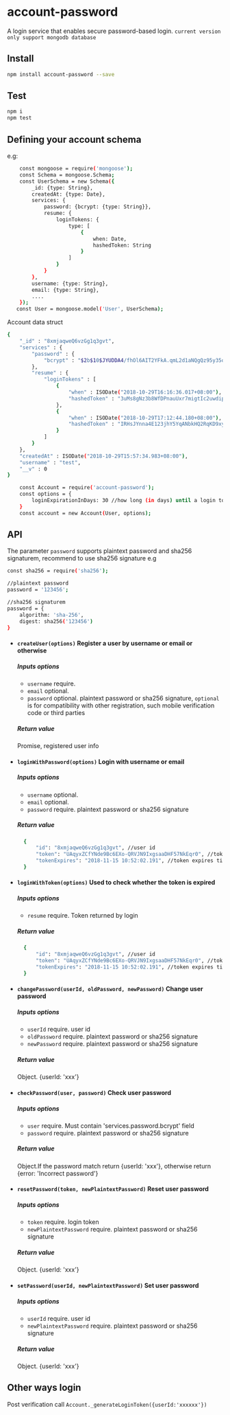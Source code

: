 # account-password
A login service that enables secure password-based login. `current version only support mongodb database`

## Install

```bash
npm install account-password --save
```
## Test
```bash
npm i
npm test
```

## Defining your account schema

e.g:

```bash
    const mongoose = require('mongoose');
    const Schema = mongoose.Schema;
    const UserSchema = new Schema({
        _id: {type: String},
        createdAt: {type: Date},
        services: {
            password: {bcrypt: {type: String}},
            resume: {
                loginTokens: {
                    type: [
                        {
                            when: Date,
                            hashedToken: String
                        }
                    ]
                }
            }
        },
        username: {type: String},
        email: {type: String},
        ....
    });
   const User = mongoose.model('User', UserSchema);
```
Account data struct
```bash
{
    "_id" : "8xmjaqweQ6vzGg1q3gvt",
    "services" : {
        "password" : {
            "bcrypt" : "$2b$10$JYUDDA4/fhOl6AIT2YFkA.qmL2d1aNQgQz95y35o01FCG6delTQI."
        },
        "resume" : {
            "loginTokens" : [
                {
                    "when" : ISODate("2018-10-29T16:16:36.017+08:00"),
                    "hashedToken" : "3uMs8gNz3b8WfDPnauUxr7migtIc2uwdipAYZefYXcE="
                },
                {
                    "when" : ISODate("2018-10-29T17:12:44.180+08:00"),
                    "hashedToken" : "IRHsJYnna4E123jhY5YqANbkHQ2RqKD9xyv6WDF8xk8="
                }
            ]
        }
    },
    "createdAt" : ISODate("2018-10-29T15:57:34.983+08:00"),
    "username" : "test",
    "__v" : 0
}
```



```bash
    const Account = require('account-password');
    const options = {
        loginExpirationInDays: 30 //how long (in days) until a login token expires, default 90
    }
    const account = new Account(User, options);
```

## API

The parameter `password` supports plaintext password and sha256 signaturem, recommend to use sha256 signature
e.g
```bash
const sha256 = require('sha256');

//plaintext password
password = '123456';

//sha256 signaturem
password = {
    algorithm: 'sha-256',
    digest: sha256('123456')
}
```

* #### `createUser(options)` Register a user by username or email or otherwise

  ##### Inputs options
   * `username` require.
   * `email` optional.
   * `password` optional. plaintext password or sha256 signature, `optional` is for compatibility with other registration, such mobile verification code or third parties
   
  ##### Return value
  Promise, registered user info



* #### `loginWithPassword(options)` Login with username or email
  
  ##### Inputs options
   * `username` optional.
   * `email` optional.
   * `password` require. plaintext password or sha256 signature
  
  ##### Return value
  ```bash
    {
        "id": "8xmjaqweQ6vzGg1q3gvt", //user id
        "token": "UAqyxZCfYNde9Bc6EXo-QRVJN9IxgsaaDHF57NkEqr0", //token
        "tokenExpires": "2018-11-15 10:52:02.191", //token expires time
    }
  ```

* #### `loginWithToken(options)` Used to check whether the token is expired
  
  ##### Inputs options
   * `resume` require. Token returned by login
  
  ##### Return value
  ```bash
    {
        "id": "8xmjaqweQ6vzGg1q3gvt", //user id
        "token": "UAqyxZCfYNde9Bc6EXo-QRVJN9IxgsaaDHF57NkEqr0", //token
        "tokenExpires": "2018-11-15 10:52:02.191", //token expires time
    }
  ```

* #### `changePassword(userId, oldPassword, newPassword)` Change user password
  
  ##### Inputs options
   * `userId` require. user id
   * `oldPassword` require. plaintext password or sha256 signature
   * `newPassword` require. plaintext password or sha256 signature
  
  ##### Return value
  Object. {userId: 'xxx'}


* #### `checkPassword(user, password)` Check user password
  
  ##### Inputs options
   * `user` require. Must contain 'services.password.bcrypt' field
   * `password` require. plaintext password or sha256 signature
  
  ##### Return value
  Object.If the password match return {userId: 'xxx'}, otherwise return {error: 'Incorrect password'}


* #### `resetPassword(token, newPlaintextPassword)` Reset user password
  
  ##### Inputs options
   * `token` require. login token
   * `newPlaintextPassword` require. plaintext password or sha256 signature
  
  ##### Return value
  Object. {userId: 'xxx'}


* #### `setPassword(userId, newPlaintextPassword)` Set user password
  
  ##### Inputs options
   * `userId` require. user id
   * `newPlaintextPassword` require. plaintext password or sha256 signature
  
  ##### Return value
  Object. {userId: 'xxx'}

## Other ways login
Post verification call `Account._generateLoginToken({userId:'xxxxxx'})`
